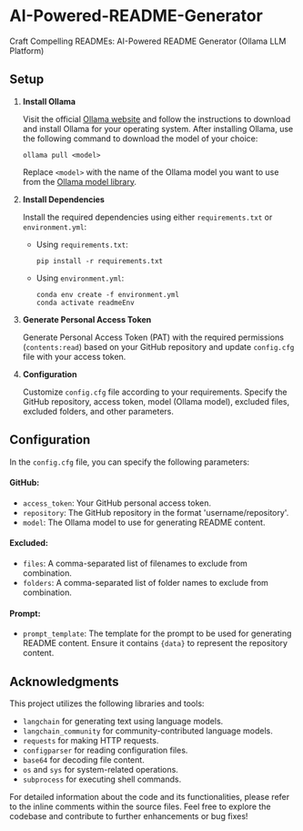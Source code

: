 # AI-Powered-README-Generator
 Craft Compelling READMEs: AI-Powered README Generator (Ollama LLM Platform)


## Setup

1. **Install Ollama**
 
    Visit the official [Ollama website](https://ollama.com/download) and follow the instructions to download and install Ollama for your operating system. After installing Ollama, use the following command to download the model of your choice:

     ```
     ollama pull <model>
     ```

     Replace `<model>` with the name of the Ollama model you want to use from the [Ollama model library](https://ollama.com/library).
   
3. **Install Dependencies**

   Install the required dependencies using either `requirements.txt` or `environment.yml`:

   - Using `requirements.txt`:
     ```
     pip install -r requirements.txt
     ```

   - Using `environment.yml`:
     ```
     conda env create -f environment.yml
     conda activate readmeEnv
     ```
     
4. **Generate Personal Access Token**

    Generate Personal Access Token (PAT) with the required permissions (`contents:read`) based on your GitHub repository and update `config.cfg` file with your access token.

5. **Configuration**

    Customize `config.cfg` file according to your requirements. Specify the GitHub repository, access token, model (Ollama model), excluded files, excluded folders, and other parameters.


## Configuration

In the `config.cfg` file, you can specify the following parameters:

#### GitHub:

- `access_token`: Your GitHub personal access token.
- `repository`: The GitHub repository in the format 'username/repository'.
- `model`: The Ollama model to use for generating README content.

#### Excluded:

- `files`: A comma-separated list of filenames to exclude from combination.
- `folders`: A comma-separated list of folder names to exclude from combination.

#### Prompt:

- `prompt_template`: The template for the prompt to be used for generating README content. Ensure it contains `{data}` to represent the repository content.


## Acknowledgments

This project utilizes the following libraries and tools:

- `langchain` for generating text using language models.
- `langchain_community` for community-contributed language models.
- `requests` for making HTTP requests.
- `configparser` for reading configuration files.
- `base64` for decoding file content.
- `os` and `sys` for system-related operations.
- `subprocess` for executing shell commands.

For detailed information about the code and its functionalities, please refer to the inline comments within the source files. Feel free to explore the codebase and contribute to further enhancements or bug fixes!
